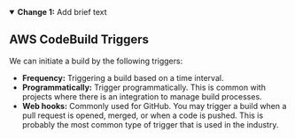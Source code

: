 <details open>
<summary><b>Change 1:</b> Add brief text</summary>

## AWS CodeBuild Triggers

We can initiate a build by the following triggers:

- **Frequency:** Triggering a build based on a time interval.
- **Programmatically:** Trigger programmatically. This is common with projects where there is an integration to manage build processes.
- **Web hooks:** Commonly used for GitHub. You may trigger a build when a pull request is opened, merged, or when a code is pushed. This is probably the most common type of trigger that is used in the industry.

</details>